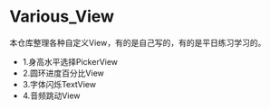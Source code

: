 # Various_View
本仓库整理各种自定义View，有的是自己写的，有的是平日练习学习的。
- 1.身高水平选择PickerView
- 2.圆环进度百分比View
- 3.字体闪烁TextView
- 4.音频跳动View